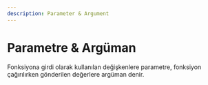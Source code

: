 ```yaml
---
description: Parameter & Argument
---
```


# Parametre & Argüman

Fonksiyona girdi olarak kullanılan değişkenlere parametre, fonksiyon çağırılırken gönderilen değerlere argüman denir.
